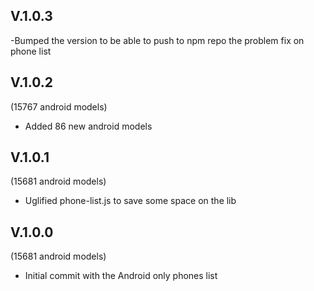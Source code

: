 V.1.0.3
-------

-Bumped the version to be able to push to npm repo the problem fix on phone list

V.1.0.2
-------
(15767 android models)

- Added 86 new android models

V.1.0.1
-------
(15681 android models)

- Uglified phone-list.js to save some space on the lib

V.1.0.0
-------
(15681 android models)

- Initial commit with the Android only phones list